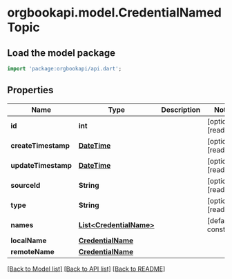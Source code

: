 # orgbookapi.model.CredentialNamedTopic

## Load the model package
```dart
import 'package:orgbookapi/api.dart';
```

## Properties
Name | Type | Description | Notes
------------ | ------------- | ------------- | -------------
**id** | **int** |  | [optional] [readonly] 
**createTimestamp** | [**DateTime**](DateTime.md) |  | [optional] [readonly] 
**updateTimestamp** | [**DateTime**](DateTime.md) |  | [optional] [readonly] 
**sourceId** | **String** |  | [optional] [readonly] 
**type** | **String** |  | [optional] [readonly] 
**names** | [**List&lt;CredentialName&gt;**](CredentialName.md) |  | [default to const []]
**localName** | [**CredentialName**](CredentialName.md) |  | 
**remoteName** | [**CredentialName**](CredentialName.md) |  | 

[[Back to Model list]](../README.md#documentation-for-models) [[Back to API list]](../README.md#documentation-for-api-endpoints) [[Back to README]](../README.md)


